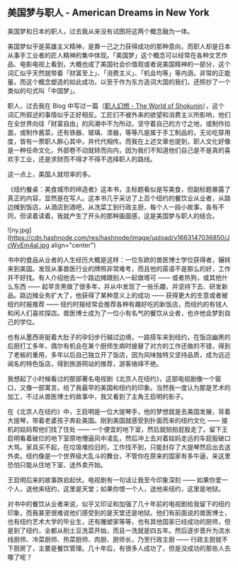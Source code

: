 ## 美国梦与职人 - American Dreams in New York

美国梦和日本的职人，过去我从来没有试图将这两个概念融为一体。

美国梦似乎是英雄主义精神，是靠一己之力获得成功的那种意向，而职人却是日本从事手工业者的匠人精神的集中体现。「美国梦」这个概念可以经常在各种文艺作品、电影电视上看到，大概也成了美国社会价值观或者说美国精神的一部分，这个词汇似乎天然就带着「财富至上」、「消费主义」、「机会均等」等内涵，非常的正能量。而这个概念塑造的如此成功，以至于作为东方造词大国的我们，还照抄了一个类似的句式叫「中国梦」。

职人，过去我在 Blog 中写过一篇（[职人幻想 - The World of Shokunin](https://someonegao.com/the-world-of-shokunin)），这个词汇所叙述的事情似乎正好相反。工匠们不被外来的欲望和消费主义所影响，他们在全世界向往「财富自由」的风潮中不为所动，坚守着自己的方寸之地，或制作拉面，或制作酱菜，还有铁器、玻璃、漆器，等等凡是属于手工制品的，无论吃穿用度，皆有一票职人醉心其中，并代代相传。而我在上述文章也提到，职人文化好像是一种任命文化，外部卷不动就转而向内，因为我们不知道他们自己是不是真的喜欢手工业，还是求财而不得才不得不选择职人的路线。

这一点上，美国人就坦率的多。

《纽约餐桌：美食城市的缔造者》这本书，主标题看似是写美食，但副标题暴露了真正的内容，显然是在写人。这本书几乎采访了上百个纽约的餐饮业从业者，从路边摊到饭店，从酒店到酒吧，从洗菜工到行政主厨，每个人一段小故事，各有不同，但读着读着，我就产生了开头的那种画面感，这是美国梦与职人的结合。

![ny.jpg](https://cdn.hashnode.com/res/hashnode/image/upload/v1663147036850/JcWvEm4al.jpg align="center")

书中的食品从业者的人生经历大概是这样：一位东欧的兽医博士学位获得者，辗转来到美国。发现从事兽医行业的牌照非常难考，而且他的英语不是那么的好，工作并不好找。有人介绍他去一个路边摊跟别人一起做塔可 —— 或者热狗，或其他什么东西 —— 起早贪黑做了很多年，并从中发现了一些乐趣，并坚持下去、研发新品。路边摊业务扩大了，他获得了某种意义上的成功 —— 获得更大的生意或者被纽约时报推荐 —— 纽约时报经常会推荐各种有趣好吃的新饭店，而纽约的有钱人和闲人们喜欢探店。兽医博士成为了一位小有名气的餐饮从业者，也许他会梦到自己的学位。

也有从墨西哥挺着大肚子的孕妇步行越过边境，一路搭车来到纽约，在饭店幽黑的后厨打工多年，偶尔有机会在某个厨师生病时接替了对方的工作还做的不错，得到了老板的重用，多年以后自己独立开了饭店，因为风味独特又坚持品质，成为远近闻名的特色饭店，得到旅游网站的推荐，游客络绎不绝。

我想起了小时候看过的那部著名电视剧《北京人在纽约》，这部电视剧像一个窗口，又像一部寓言。给了我最早的美国和纽约的印象。当然我一度认为那是艺术的加工，不过从兽医博士的故事中，我又看到了主角王启明的影子。

在《北京人在纽约》中，王启明是一位大提琴手，他的梦想就是去美国发展，背着大提琴，带着老婆孩子奔赴美国。刚到美国就感受到扑面而来的纽约文化 —— 接机的姑妈帮他们找了住处 —— 一个便宜的地下室，然后就拍拍屁股走了。留下王启明看着破烂的地下室原地懵逼风中凌乱，然后冲上去对着姑妈走远的车屁股破口大骂。家具买不起，在垃圾堆捡旧的，工作找不到，只能封存了大提琴然后出去送外卖。纽约像是一个世界级大乱斗的舞台，不管你在原来的国家有多牛逼，来这里恐怕只能从住地下室、送外卖开始。

王启明后来的故事跌宕起伏。电视剧有一句话让我至今印象深刻 —— 如果你爱一个人，送他来纽约，这里是天堂；如果你恨一个人，送他来纽约，这里是地狱。

对书中的餐饮从业者来说，似乎又印证和加强了几十年前的电视剧给我留下的纽约印象，而我甚至很难说他们感受到的是天堂还是地狱。他们有前面说的兽医博士，也有纽约艺术大学的毕业生，还有雕塑家等等，也有其他国家已经成功的厨师，但是到了纽约，全都从削土豆洗菜开始，而且一洗就是四五年。然后逐步晋升为流水线厨师、冷菜厨师、热菜厨师、肉厨、厨师长，乃至行政主厨 —— 行政主厨就不下厨房了，主要是餐饮管理。几十年后，有很多人成功了，但是没成功的那些人去哪了呢？